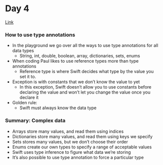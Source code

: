 # Day 4
[Link](https://www.hackingwithswift.com/100/swiftui/4)

### How to use type annotations
* In the playground we go over all the ways to use type annotations for all data types
  * String, int, double, boolean, array, dictionaries, sets, enums
* When coding Paul likes to use reference types more than type annotations
  * Reference type is where Swift decides what type by the value you set it to. 
* Exception is with constants that we don’t know the value to yet
  * In this exception, Swift doesn’t allow you to use constants before declaring the value and won’t let you change the value once you declare it
* Golden rule:
  * Swift must always know the data type

### Summary: Complex data
* Arrays store many values, and read them using indices
* Dictionaries store many values, and read them using keys we specify
* Sets stores many values, but we don’t choose their order
* Enums create our own types to specify a range of acceptable values
* Swift uses type inference to figure what data we’re storing
* It’s also possible to use type annotation to force a particular type